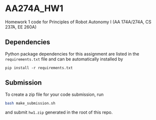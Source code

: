 # AA274A_HW1
Homework 1 code for Principles of Robot Autonomy I (AA 174A/274A, CS 237A, EE 260A)

## Dependencies
Python package dependencies for this assignment are listed in the `requirements.txt` file and can be automatically installed by

```
pip install -r requirements.txt
```

## Submission
To create a zip file for your code submission, run
```bash
bash make_submission.sh
```
and submit `hw1.zip` generated in the root of this repo.
